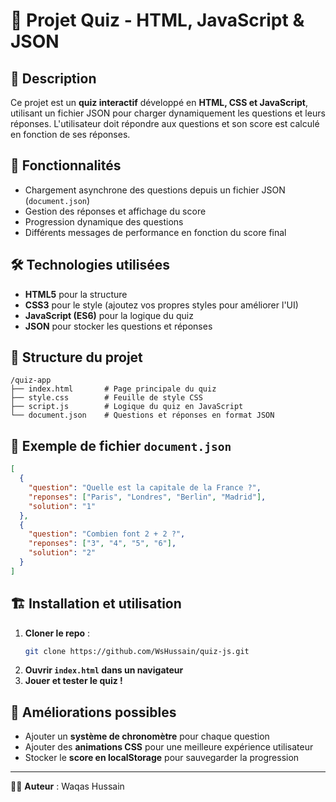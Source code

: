 # 🎯 Projet Quiz - HTML, JavaScript & JSON

## 📌 Description
Ce projet est un **quiz interactif** développé en **HTML, CSS et JavaScript**, utilisant un fichier JSON pour charger dynamiquement les questions et leurs réponses. L'utilisateur doit répondre aux questions et son score est calculé en fonction de ses réponses.

## 🚀 Fonctionnalités
- Chargement asynchrone des questions depuis un fichier JSON (`document.json`)
- Gestion des réponses et affichage du score
- Progression dynamique des questions
- Différents messages de performance en fonction du score final

## 🛠️ Technologies utilisées
- **HTML5** pour la structure
- **CSS3** pour le style (ajoutez vos propres styles pour améliorer l'UI)
- **JavaScript (ES6)** pour la logique du quiz
- **JSON** pour stocker les questions et réponses

## 📂 Structure du projet
```
/quiz-app
├── index.html       # Page principale du quiz
├── style.css        # Feuille de style CSS 
├── script.js        # Logique du quiz en JavaScript
└── document.json    # Questions et réponses en format JSON
```

## 📜 Exemple de fichier `document.json`
```json
[
  {
    "question": "Quelle est la capitale de la France ?",
    "reponses": ["Paris", "Londres", "Berlin", "Madrid"],
    "solution": "1"
  },
  {
    "question": "Combien font 2 + 2 ?",
    "reponses": ["3", "4", "5", "6"],
    "solution": "2"
  }
]
```

## 🏗️ Installation et utilisation
1. **Cloner le repo** :
   ```sh
   git clone https://github.com/WsHussain/quiz-js.git
   ```
2. **Ouvrir `index.html` dans un navigateur**
3. **Jouer et tester le quiz !**

## 📌 Améliorations possibles
- Ajouter un **système de chronomètre** pour chaque question
- Ajouter des **animations CSS** pour une meilleure expérience utilisateur
- Stocker le **score en localStorage** pour sauvegarder la progression

---
👨‍💻 **Auteur** : Waqas Hussain  

